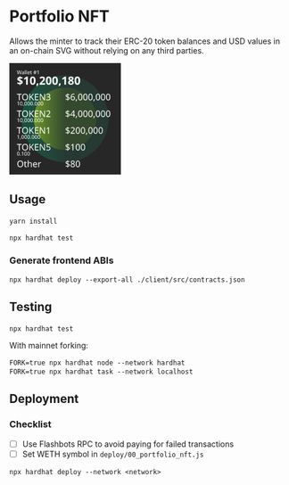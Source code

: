 # Portfolio NFT

Allows the minter to track their ERC-20 token balances and USD values in an on-chain SVG 
without relying on any third parties.

<img src="example.svg" alt="drawing" width="200"/>

## Usage

```
yarn install
```
```
npx hardhat test
```

### Generate frontend ABIs
```
npx hardhat deploy --export-all ./client/src/contracts.json
```

## Testing
```
npx hardhat test
```

With mainnet forking:
```
FORK=true npx hardhat node --network hardhat
FORK=true npx hardhat task --network localhost
```


## Deployment
### Checklist
- [ ] Use Flashbots RPC to avoid paying for failed transactions
- [ ] Set WETH symbol in `deploy/00_portfolio_nft.js`

```
npx hardhat deploy --network <network>
```
